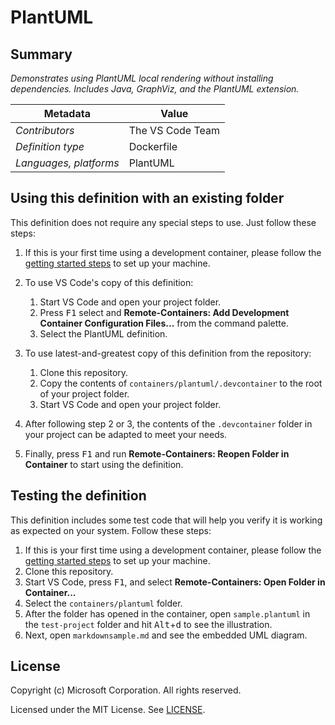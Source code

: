 # PlantUML

## Summary

*Demonstrates using PlantUML local rendering without installing dependencies. Includes Java, GraphViz, and the PlantUML extension.*

| Metadata | Value |  
|----------|-------|
| *Contributors* | The VS Code Team |
| *Definition type* | Dockerfile |
| *Languages, platforms* | PlantUML |

## Using this definition with an existing folder

This definition does not require any special steps to use. Just follow these steps:

1. If this is your first time using a development container, please follow the [getting started steps](https://aka.ms/vscode-remote/containers/getting-started) to set up your machine.

2. To use VS Code's copy of this definition:
   1. Start VS Code and open your project folder.
   2. Press <kbd>F1</kbd> select and **Remote-Containers: Add Development Container Configuration Files...** from the command palette.
   3. Select the PlantUML definition.

3. To use latest-and-greatest copy of this definition from the repository:
   1. Clone this repository.
   2. Copy the contents of `containers/plantuml/.devcontainer` to the root of your project folder.
   3. Start VS Code and open your project folder.

4. After following step 2 or 3, the contents of the `.devcontainer` folder in your project can be adapted to meet your needs.

5. Finally, press <kbd>F1</kbd> and run **Remote-Containers: Reopen Folder in Container** to start using the definition.

## Testing the definition

This definition includes some test code that will help you verify it is working as expected on your system. Follow these steps:

1. If this is your first time using a development container, please follow the [getting started steps](https://aka.ms/vscode-remote/containers/getting-started) to set up your machine.
2. Clone this repository.
3. Start VS Code, press <kbd>F1</kbd>, and select **Remote-Containers: Open Folder in Container...**
4. Select the `containers/plantuml` folder.
5. After the folder has opened in the container, open `sample.plantuml` in the `test-project` folder and hit <kbd>Alt</kbd>+<kbd>d</kbd> to see the illustration.
6. Next, open `markdownsample.md` and see the embedded UML diagram.

## License

Copyright (c) Microsoft Corporation. All rights reserved.

Licensed under the MIT License. See [LICENSE](../../LICENSE).
